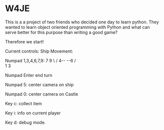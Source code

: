 # W4JE
This is a a project of two friends who decided one day to learn python.
They wanted to learn object oriented programming with Python and what can serve better for this purpose than writing a good game?

Therefore we start!

Current controls:
Ship Movement:

Numpad 1,3,4,6,7,9:
 7    9
  \  /
4--  --6
  /  \
 1    3

Numpad Enter
end turn

Numpad 5:
center camera on ship

Numpad 0:
center camera on Castle

Key c:
collect item

Key i:
info on current player

Key d:
debug mode.
